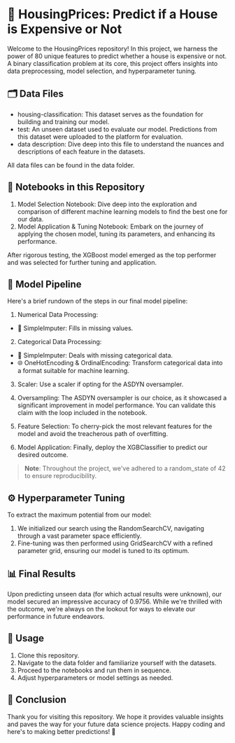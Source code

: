 # 🏡 HousingPrices: Predict if a House is Expensive or Not

Welcome to the HousingPrices repository! In this project, we harness the power of 80 unique features to predict whether a house is expensive or not. A binary classification problem at its core, this project offers insights into data preprocessing, model selection, and hyperparameter tuning.

## 🗂️ Data Files

- housing-classification: This dataset serves as the foundation for building and training our model.
- test: An unseen dataset used to evaluate our model. Predictions from this dataset were uploaded to the platform for evaluation.
- data description: Dive deep into this file to understand the nuances and descriptions of each feature in the datasets.

All data files can be found in the data folder.

## 📓 Notebooks in this Repository

1. Model Selection Notebook: Dive deep into the exploration and comparison of different machine learning models to find the best one for our data.
2. Model Application & Tuning Notebook: Embark on the journey of applying the chosen model, tuning its parameters, and enhancing its performance.

After rigorous testing, the XGBoost model emerged as the top performer and was selected for further tuning and application.

## 🚀 Model Pipeline

Here's a brief rundown of the steps in our final model pipeline:

1. Numerical Data Processing:
- 🔄 SimpleImputer: Fills in missing values.

2. Categorical Data Processing:
- 🔄 SimpleImputer: Deals with missing categorical data.
- 🌐 OneHotEncoding & OrdinalEncoding: Transform categorical data into a format suitable for machine learning.

3. Scaler: Use a scaler if opting for the ASDYN oversampler.

4. Oversampling: The ASDYN oversampler is our choice, as it showcased a significant improvement in model performance. You can validate this claim with the loop included in the notebook.

5. Feature Selection: To cherry-pick the most relevant features for the model and avoid the treacherous path of overfitting.

6. Model Application: Finally, deploy the XGBClassifier to predict our desired outcome.

> **Note**: Throughout the project, we've adhered to a random_state of 42 to ensure reproducibility.

## ⚙️ Hyperparameter Tuning

To extract the maximum potential from our model:

1. We initialized our search using the RandomSearchCV, navigating through a vast parameter space efficiently.
2. Fine-tuning was then performed using GridSearchCV with a refined parameter grid, ensuring our model is tuned to its optimum.

## 📊 Final Results

Upon predicting unseen data (for which actual results were unknown), our model secured an impressive accuracy of 0.9756. While we're thrilled with the outcome, we're always on the lookout for ways to elevate our performance in future endeavors.

## 🔄 Usage

1. Clone this repository.
2. Navigate to the data folder and familiarize yourself with the datasets.
3. Proceed to the notebooks and run them in sequence.
4. Adjust hyperparameters or model settings as needed.

## 🎉 Conclusion

Thank you for visiting this repository. We hope it provides valuable insights and paves the way for your future data science projects. Happy coding and here's to making better predictions! 🚀
